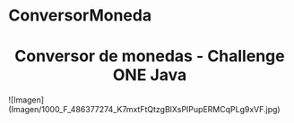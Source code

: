 # ConversorMoneda
<h1 align="center"> Conversor de monedas - Challenge ONE Java </h1>
![Imagen](Imagen/1000_F_486377274_K7mxtFtQtzgBlXsPIPupERMCqPLg9xVF.jpg)
